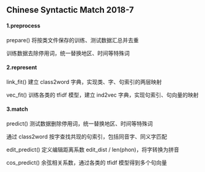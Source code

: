 ## Chinese Syntactic Match 2018-7

#### 1.preprocess

prepare() 将按类文件保存的训练、测试数据汇总并去重

训练数据去除停用词，统一替换地区、时间等特殊词

#### 2.represent

link_fit() 建立 class2word 字典，实现类、字、句索引的两层映射

vec_fit() 训练各类的 tfidf 模型，建立 ind2vec 字典，实现句索引、句向量的映射

#### 3.match

predict() 测试数据删除停用词，统一替换地区、时间等特殊词

通过 class2word 按字查找共现的句索引，包括同音字、同义字匹配

edit_predict() 定义编辑距离系数 edit_dist / len(phon)，将字转换为拼音

cos_predict() 余弦相关系数，通过各类的 tfidf 模型得到多个句向量